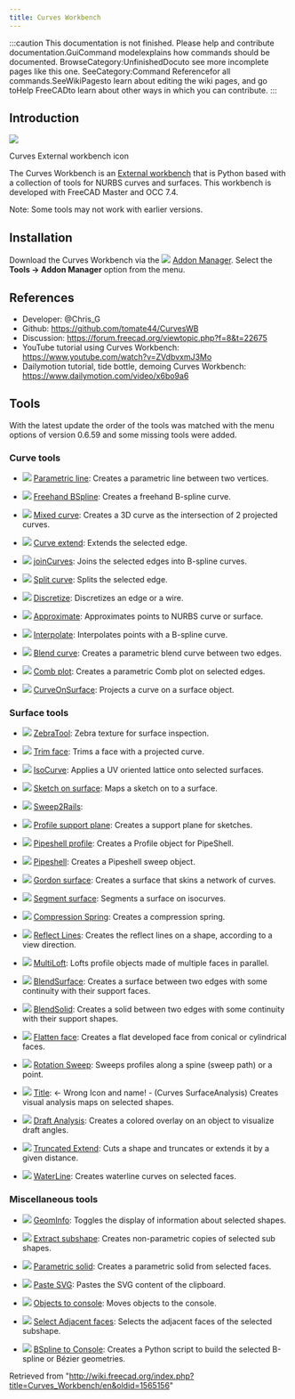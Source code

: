 ```yaml
---
title: Curves Workbench
---
```


:::caution
This documentation is not finished. Please help and contribute documentation.GuiCommand modelexplains how commands should be documented. BrowseCategory:UnfinishedDocuto see more incomplete pages like this one. SeeCategory:Command Referencefor all commands.SeeWikiPagesto learn about editing the wiki pages, and go toHelp FreeCADto learn about other ways in which you can contribute.
:::

## Introduction

![](/images/Curves_workbench_icon.svg)

Curves External workbench icon

The Curves Workbench is an [External workbench](/External_workbenches "External workbenches") that is Python based with a collection of tools for NURBS curves and surfaces. This workbench is developed with FreeCAD Master and OCC 7.4.

Note: Some tools may not work with earlier versions.

## Installation

Download the Curves Workbench via the ![](/images/Std_AddonMgr.svg) [Addon Manager](/Std_AddonMgr "Std AddonMgr"). Select the **Tools → Addon Manager** option from the menu.

## References

- Developer: @Chris_G
- Github: <https://github.com/tomate44/CurvesWB>
- Discussion: <https://forum.freecad.org/viewtopic.php?f=8&t=22675>
- YouTube tutorial using Curves Workbench: <https://www.youtube.com/watch?v=ZVdbvxmJ3Mo>
- Dailymotion tutorial, tide bottle, demoing Curves Workbench: <https://www.dailymotion.com/video/x6bo9a6>

## Tools

With the latest update the order of the tools was matched with the menu options of version 0.6.59 and some missing tools were added.

### Curve tools

- ![](/images/Curves_Line.svg) [Parametric line](/Curves_Line "Curves Line"): Creates a parametric line between two vertices.

- ![](/images/Curves_EditableSpline.svg) [Freehand BSpline](/Curves_EditableSpline "Curves EditableSpline"): Creates a freehand B-spline curve.

- ![](/images/Curves_MixedCurve.svg) [Mixed curve](/Curves_MixedCurve "Curves MixedCurve"): Creates a 3D curve as the intersection of 2 projected curves.

- ![](/images/Curves_ExtendCurve.svg) [Curve extend](/Curves_ExtendCurve "Curves ExtendCurve"): Extends the selected edge.

- ![](/images/Curves_JoinCurve.svg) [joinCurves](/Curves_JoinCurve "Curves JoinCurve"): Joins the selected edges into B-spline curves.

- ![](/images/Curves_SplitCurve.svg) [Split curve](/Curves_SplitCurve "Curves SplitCurve"): Splits the selected edge.

- ![](/images/Curves_Discretize.svg) [Discretize](/Curves_Discretize "Curves Discretize"): Discretizes an edge or a wire.

- ![](/images/Curves_Approximate.svg) [Approximate](/Curves_Approximate "Curves Approximate"): Approximates points to NURBS curve or surface.

- ![](/images/Curves_Interpolate.svg) [Interpolate](/Curves_Interpolate "Curves Interpolate"): Interpolates points with a B-spline curve.

- ![](/images/Curves_ParametricBlendCurve.svg) [Blend curve](/Curves_ParametricBlendCurve "Curves ParametricBlendCurve"): Creates a parametric blend curve between two edges.

- ![](/images/Curves_ParametricComb.svg) [Comb plot](/Curves_ParametricComb "Curves ParametricComb"): Creates a parametric Comb plot on selected edges.

- ![](/images/Curves_CurveOnSurface.svg) [CurveOnSurface](/Curves_CurveOnSurface "Curves CurveOnSurface"): Projects a curve on a surface object.

### Surface tools

- ![](/images/Curves_ZebraTool.svg) [ZebraTool](/Curves_ZebraTool "Curves ZebraTool"): Zebra texture for surface inspection.

- ![](/images/Curves_TrimFace.svg) [Trim face](/Curves_TrimFace "Curves TrimFace"): Trims a face with a projected curve.

- ![](/images/Curves_IsoCurve.svg) [IsoCurve](/Curves_IsoCurve "Curves IsoCurve"): Applies a UV oriented lattice onto selected surfaces.

- ![](/images/Curves_SketchOnSurface.svg) [Sketch on surface](/Curves_SketchOnSurface "Curves SketchOnSurface"): Maps a sketch on to a surface.

- ![](/images/Curves_Sweep2Rails.svg) [Sweep2Rails](/Curves_Sweep2Rails "Curves Sweep2Rails"):

- ![](/images/Curves_ProfileSupport.svg) [Profile support plane](/Curves_ProfileSupport "Curves ProfileSupport"): Creates a support plane for sketches.

- ![](/images/Curves_PipeshellProfile.svg) [Pipeshell profile](/Curves_PipeshellProfile "Curves PipeshellProfile"): Creates a Profile object for PipeShell.

- ![](/images/Curves_Pipeshell.svg) [Pipeshell](/Curves_Pipeshell "Curves Pipeshell"): Creates a Pipeshell sweep object.

- ![](/images/Curves_GordonSurface.svg) [Gordon surface](/Curves_GordonSurface "Curves GordonSurface"): Creates a surface that skins a network of curves.

- ![](/images/Curves_SegmentSurface.svg) [Segment surface](/Curves_SegmentSurface "Curves SegmentSurface"): Segments a surface on isocurves.

- ![](/images/Curves_CompressionSpring.svg) [Compression Spring](/Curves_CompressionSpring "Curves CompressionSpring"): Creates a compression spring.

- ![](/images/Curves_ReflectLines.svg) [Reflect Lines](/Curves_ReflectLines "Curves ReflectLines"): Creates the reflect lines on a shape, according to a view direction.

- ![](/images/Curves_MultiLoft.svg) [MultiLoft](/Curves_MultiLoft "Curves MultiLoft"): Lofts profile objects made of multiple faces in parallel.

- ![](/images/Curves_BlendSurf2.svg) [BlendSurface](/Curves_BlendSurf2 "Curves BlendSurf2"): Creates a surface between two edges with some continuity with their support faces.

- ![](/images/Curves_BlendSolid.svg) [BlendSolid](/Curves_BlendSolid "Curves BlendSolid"): Creates a solid between two edges with some continuity with their support shapes.

- ![](/images/Curves_FlattenFace.svg) [Flatten face](/Curves_FlattenFace "Curves FlattenFace"): Creates a flat developed face from conical or cylindrical faces.

- ![](/images/Curves_RotationSweep.svg) [Rotation Sweep](/Curves_RotationSweep "Curves RotationSweep"): Sweeps profiles along a spine (sweep path) or a point.

- ![](/images/Curves_ZebraTool.svg) [Title](/Curves_SurfaceAnalysis "Curves SurfaceAnalysis"): <- Wrong Icon and name! - (Curves SurfaceAnalysis) Creates visual analysis maps on selected shapes.

- ![](/images/Curves_DraftAnalysis.svg) [Draft Analysis](/Curves_DraftAnalysis "Curves DraftAnalysis"): Creates a colored overlay on an object to visualize draft angles.

- ![](/images/Curves_TruncateExtend.svg) [Truncated Extend](/Curves_TruncateExtend "Curves TruncateExtend"): Cuts a shape and truncates or extends it by a given distance.

- ![](/images/Curves_WaterlineCurves.svg) [WaterLine](/Curves_WaterlineCurves "Curves WaterlineCurves"): Creates waterline curves on selected faces.

### Miscellaneous tools

- ![](/images/Curves_GeomInfo.svg) [GeomInfo](/Curves_GeomInfo "Curves GeomInfo"): Toggles the display of information about selected shapes.

- ![](/images/Curves_ExtractSubshape.svg) [Extract subshape](/Curves_ExtractSubshape "Curves ExtractSubshape"): Creates non-parametric copies of selected sub shapes.

- ![](/images/Curves_ParametricSolid.svg) [Parametric solid](/Curves_ParametricSolid "Curves ParametricSolid"): Creates a parametric solid from selected faces.

- ![](/images/Curves_PasteSVG.svg) [Paste SVG](/Curves_PasteSVG "Curves PasteSVG"): Pastes the SVG content of the clipboard.

- ![](/images/Curves_ToConsole.svg) [Objects to console](/Curves_ToConsole "Curves ToConsole"): Moves objects to the console.

- ![](/images/Curves_AdjacentFaces.svg) [Select Adjacent faces](/Curves_AdjacentFaces "Curves AdjacentFaces"): Selects the adjacent faces of the selected subshape.

- ![](/images/Curves_BSplineToConsole.svg) [BSpline to Console](/Curves_BSplineToConsole "Curves BSplineToConsole"): Creates a Python script to build the selected B-spline or Bézier geometries.

Retrieved from "<http://wiki.freecad.org/index.php?title=Curves_Workbench/en&oldid=1565156>"
